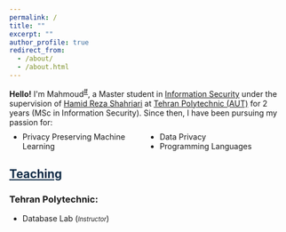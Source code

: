 ```yaml
---
permalink: /
title: ""
excerpt: ""
author_profile: true
redirect_from: 
  - /about/
  - /about.html
---
```


<style>
.farsi{ font-family:PERSWEB; font-weight: bold; font-size:11pt;}
.header-color {color:#0f2b46;}
.twocol{ columns: 2}
</style>

**Hello!** I'm Mahmoud<sup><a href="#fullname" onclick="toggle_visibility('fullname');">#</a></sup>, a Master student in [Information&nbsp;Security](https://ce.aut.ac.ir/) under the supervision of [Hamid Reza&nbsp;Shahriari](https://aut.ac.ir/shahriari/) at [Tehran&nbsp;Polytechnic (AUT)](https://aut.ac.ir/en) for 2 years (MSc in Information Security). Since then, I have been pursuing my passion for:
<ul class='twocol' style="margin-top: -1%;" markdown='1'>
<li> Privacy Preserving Machine Learning</li>
<li> Data Privacy</li>
<li> Programming Languages</li>
</ul>

<p id="fullname" style="display: none;"><sup>#
my full name is <i>Seyed Mohammad Mehdi Ahmadpanah</i> (in Persian: <span class='farsi'>سید محمدمهدی احمدپناه</span>), and here is my voice pronouncing my name:  
<span><audio id="player" src="files/my-name.wav"></audio>
<img src="/images/speaker.png" style="width:20px; cursor:pointer;" onclick="document.getElementById('player').play()"></span></sup></p>

<script>
function toggle_visibility(id) {
       var e = document.getElementById(id);
       if(e.style.display == 'block')
          e.style.display = 'none';
       else
          e.style.display = 'block';
    }
</script>

<a href="/teaching"  class='header-color'>Teaching</a>
----
### Tehran Polytechnic: 
<ul class='twocol' markdown='1'>
<li> Database Lab (<i style='font-size: 0.8em;'>Instructor</i>)</li>
</ul>



